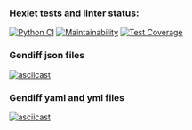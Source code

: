 ### Hexlet tests and linter status:
[![Python CI](https://github.com/VrnkProg1/python-project-50/actions/workflows/pyci.yml/badge.svg)](https://github.com/VrnkProg1/python-project-50/actions/workflows/pyci.yml)
[![Maintainability](https://api.codeclimate.com/v1/badges/f44ace4ea5edd04d05ec/maintainability)](https://codeclimate.com/github/VrnkProg1/python-project-50/maintainability)
[![Test Coverage](https://api.codeclimate.com/v1/badges/f44ace4ea5edd04d05ec/test_coverage)](https://codeclimate.com/github/VrnkProg1/python-project-50/test_coverage)

### Gendiff json files
[![asciicast](https://asciinema.org/a/0puRaESoqGANHFEEDqaiijLDC.png)](https://asciinema.org/a/0puRaESoqGANHFEEDqaiijLDC)

### Gendiff yaml and yml files
[![asciicast](https://asciinema.org/a/F2exvFHFOPfE9W2bswPU2n4Rn.png)](https://asciinema.org/a/F2exvFHFOPfE9W2bswPU2n4Rn)